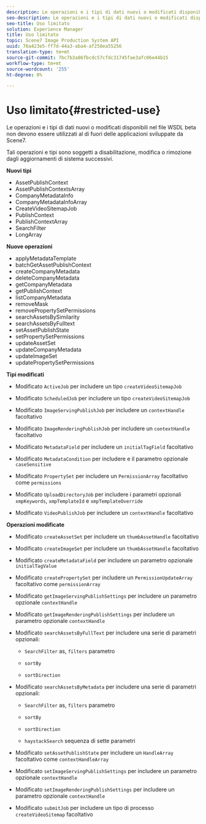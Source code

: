 ```yaml
---
description: Le operazioni e i tipi di dati nuovi o modificati disponibili nel file WSDL beta non devono essere utilizzati al di fuori delle applicazioni sviluppate da Scene7.
seo-description: Le operazioni e i tipi di dati nuovi o modificati disponibili nel file WSDL beta non devono essere utilizzati al di fuori delle applicazioni sviluppate da Scene7.
seo-title: Uso limitato
solution: Experience Manager
title: Uso limitato
topic: Scene7 Image Production System API
uuid: 76a423e5-ff7d-44a3-aba4-af258ea55256
translation-type: tm+mt
source-git-commit: 7bc7b3a86fbcdc57cfdc31745fae3afc06e44b15
workflow-type: tm+mt
source-wordcount: '255'
ht-degree: 0%

---
```



# Uso limitato{#restricted-use}

Le operazioni e i tipi di dati nuovi o modificati disponibili nel file WSDL beta non devono essere utilizzati al di fuori delle applicazioni sviluppate da Scene7.

Tali operazioni e tipi sono soggetti a disabilitazione, modifica o rimozione dagli aggiornamenti di sistema successivi.

**Nuovi tipi**

* AssetPublishContext
* AssetPublishContextsArray
* CompanyMetadataInfo
* CompanyMetadataInfoArray
* CreateVideoSitemapJob
* PublishContext
* PublishContextArray
* SearchFilter
* LongArray

**Nuove operazioni**

* applyMetadataTemplate
* batchGetAssetPublishContext
* createCompanyMetadata
* deleteCompanyMetadata
* getCompanyMetadata
* getPublishContext
* listCompanyMetadata
* removeMask
* removePropertySetPermissions
* searchAssetsBySimilarity
* searchAssetsByFulltext
* setAssetPublishState
* setPropertySetPermissions
* updateAssetSet
* updateCompanyMetadata
* updateImageSet
* updatePropertySetPermissions

**Tipi modificati**

* Modificato `ActiveJob` per includere un tipo `createVideoSitemapJob`

* Modificato `ScheduledJob` per includere un tipo `createVideoSitemapJob`

* Modificato `ImageServingPublishJob` per includere un `contextHandle` facoltativo

* Modificato `ImageRenderingPublishJob` per includere un `contextHandle` facoltativo

* Modificato `MetadataField` per includere un `initialTagField` facoltativo

* Modificato `MetadataCondition` per includere e il parametro opzionale `caseSensitive`

* Modificato `PropertySet` per includere un `PermissionArray` facoltativo come `permissions`

* Modificato `UploadDirectoryJob` per includere i parametri opzionali `xmpKeywords`, `xmpTemplateId` e `xmpTemplateOverride`

* Modificato `VideoPublishJob` per includere un `contextHandle` facoltativo

**Operazioni modificate**

* Modificato `createAssetSet` per includere un `thumbAssetHandle` facoltativo

* Modificato `createImageSet` per includere un `thumbAssetHandle` facoltativo

* Modificato `createMetadataField` per includere un parametro opzionale `initialTagValue`

* Modificato `createPropertySet` per includere un `PermissionUpdateArray` facoltativo come `permissionArray`

* Modificato `getImageServingPublishSettings` per includere un parametro opzionale `contextHandle`

* Modificato `getImageRenderingPublishSettings` per includere un parametro opzionale `contextHandle`

* Modificato `searchAssetsByFullText` per includere una serie di parametri opzionali:

   * `SearchFilter` as,  `filters` parametro

   * `sortBy`
   * `sortDirection`

* Modificato `searchAssetsByMetadata` per includere una serie di parametri opzionali:

   * `SearchFilter` as,  `filters` parametro

   * `sortBy`
   * `sortDirection`
   * `haystackSearch` sequenza di sette parametri

* Modificato `setAssetPublishState` per includere un `HandleArray` facoltativo come `contextHandleArray`

* Modificato `setImageServingPublishSettings` per includere un parametro opzionale `contextHandle`

* Modificato `setImageRenderingPublishSettings` per includere un parametro opzionale `contextHandle`

* Modificato `submitJob` per includere un tipo di processo `createVideoSitemap` facoltativo

